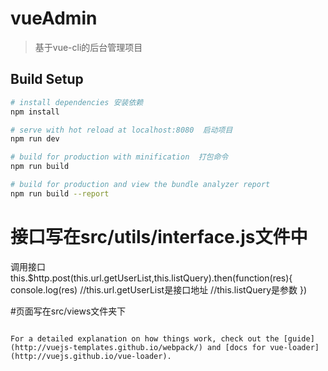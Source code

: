 # vueAdmin

> 基于vue-cli的后台管理项目

## Build Setup

``` bash
# install dependencies 安装依赖
npm install

# serve with hot reload at localhost:8080  启动项目
npm run dev

# build for production with minification  打包命令
npm run build

# build for production and view the bundle analyzer report
npm run build --report
```

# 接口写在src/utils/interface.js文件中
调用接口
this.$http.post(this.url.getUserList,this.listQuery).then(function(res){
	console.log(res)
	//this.url.getUserList是接口地址
	//this.listQuery是参数
})

#页面写在src/views文件夹下
```

For a detailed explanation on how things work, check out the [guide](http://vuejs-templates.github.io/webpack/) and [docs for vue-loader](http://vuejs.github.io/vue-loader).

